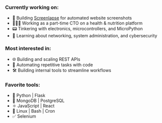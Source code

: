 ### Currently working on:

- 🤖 Building [Screenlapse](https://screenlapse.com) for automated website screenshots
- 👨🏻‍💻 Working as a part-time CTO on a health & nutrition platform
- 📟 Tinkering with electronics, microcontrollers, and MicroPython
- 📡 Learning about networking, system administration, and cybersecurity

### Most interested in:

- 🌐 Building and scaling REST APIs
- 🤖 Automating repetitive tasks with code
- 🛠 Building internal tools to streamline workflows

### Favorite tools:

- 🐍 Python | Flask
- 💽 MongoDB | PostgreSQL
- ⚛️ JavaScript | React
- 🐧 Linux | Bash | Cron
- ✅ Selenium
